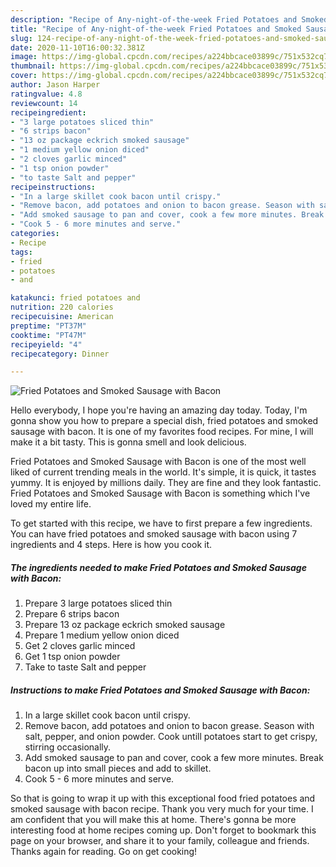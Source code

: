 ```yaml
---
description: "Recipe of Any-night-of-the-week Fried Potatoes and Smoked Sausage with Bacon"
title: "Recipe of Any-night-of-the-week Fried Potatoes and Smoked Sausage with Bacon"
slug: 124-recipe-of-any-night-of-the-week-fried-potatoes-and-smoked-sausage-with-bacon
date: 2020-11-10T16:00:32.381Z
image: https://img-global.cpcdn.com/recipes/a224bbcace03899c/751x532cq70/fried-potatoes-and-smoked-sausage-with-bacon-recipe-main-photo.jpg
thumbnail: https://img-global.cpcdn.com/recipes/a224bbcace03899c/751x532cq70/fried-potatoes-and-smoked-sausage-with-bacon-recipe-main-photo.jpg
cover: https://img-global.cpcdn.com/recipes/a224bbcace03899c/751x532cq70/fried-potatoes-and-smoked-sausage-with-bacon-recipe-main-photo.jpg
author: Jason Harper
ratingvalue: 4.8
reviewcount: 14
recipeingredient:
- "3 large potatoes sliced thin"
- "6 strips bacon"
- "13 oz package eckrich smoked sausage"
- "1 medium yellow onion diced"
- "2 cloves garlic minced"
- "1 tsp onion powder"
- "to taste Salt and pepper"
recipeinstructions:
- "In a large skillet cook bacon until crispy."
- "Remove bacon, add potatoes and onion to bacon grease. Season with salt, pepper, and onion powder. Cook untill potatoes start to get crispy, stirring occasionally."
- "Add smoked sausage to pan and cover, cook a few more minutes. Break bacon up into small pieces and add to skillet."
- "Cook 5 - 6 more minutes and serve."
categories:
- Recipe
tags:
- fried
- potatoes
- and

katakunci: fried potatoes and 
nutrition: 220 calories
recipecuisine: American
preptime: "PT37M"
cooktime: "PT47M"
recipeyield: "4"
recipecategory: Dinner

---
```



![Fried Potatoes and Smoked Sausage with Bacon](https://img-global.cpcdn.com/recipes/a224bbcace03899c/751x532cq70/fried-potatoes-and-smoked-sausage-with-bacon-recipe-main-photo.jpg)

Hello everybody, I hope you're having an amazing day today. Today, I'm gonna show you how to prepare a special dish, fried potatoes and smoked sausage with bacon. It is one of my favorites food recipes. For mine, I will make it a bit tasty. This is gonna smell and look delicious.

Fried Potatoes and Smoked Sausage with Bacon is one of the most well liked of current trending meals in the world. It's simple, it is quick, it tastes yummy. It is enjoyed by millions daily. They are fine and they look fantastic. Fried Potatoes and Smoked Sausage with Bacon is something which I've loved my entire life.




To get started with this recipe, we have to first prepare a few ingredients. You can have fried potatoes and smoked sausage with bacon using 7 ingredients and 4 steps. Here is how you cook it.

<!--inarticleads1-->

##### The ingredients needed to make Fried Potatoes and Smoked Sausage with Bacon:

1. Prepare 3 large potatoes sliced thin
1. Prepare 6 strips bacon
1. Prepare 13 oz package eckrich smoked sausage
1. Prepare 1 medium yellow onion diced
1. Get 2 cloves garlic minced
1. Get 1 tsp onion powder
1. Take to taste Salt and pepper




<!--inarticleads2-->

##### Instructions to make Fried Potatoes and Smoked Sausage with Bacon:

1. In a large skillet cook bacon until crispy.
1. Remove bacon, add potatoes and onion to bacon grease. Season with salt, pepper, and onion powder. Cook untill potatoes start to get crispy, stirring occasionally.
1. Add smoked sausage to pan and cover, cook a few more minutes. Break bacon up into small pieces and add to skillet.
1. Cook 5 - 6 more minutes and serve.




So that is going to wrap it up with this exceptional food fried potatoes and smoked sausage with bacon recipe. Thank you very much for your time. I am confident that you will make this at home. There's gonna be more interesting food at home recipes coming up. Don't forget to bookmark this page on your browser, and share it to your family, colleague and friends. Thanks again for reading. Go on get cooking!
